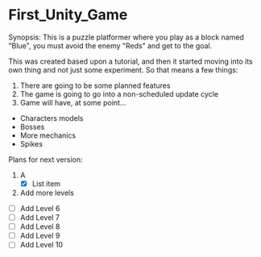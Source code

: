 First_Unity_Game
================

Synopsis: This is a puzzle platformer where you play as a block named "Blue", you must avoid the enemy "Reds" and get to the goal.

This was created based upon a tutorial, and then it started moving into its own thing and not just some experiment. So that means a few things:

1. There are going to be some planned features
2. The game is going to go into a non-scheduled update cycle 
3. Game will have, at some point...
  * Characters models
  * Bosses
  * More mechanics
  * Spikes
  
Plans for next version:
1. A
	 - [X] List item
2. Add more levels
  - [ ] Add Level 6
  - [ ] Add Level 7
  - [ ] Add Level 8
  - [ ] Add Level 9
  - [ ] Add Level 10
